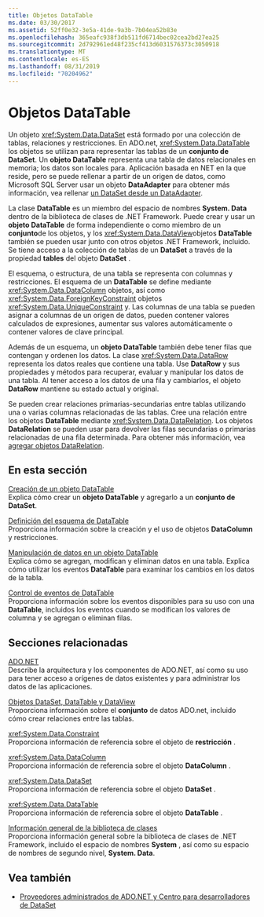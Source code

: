 ```yaml
---
title: Objetos DataTable
ms.date: 03/30/2017
ms.assetid: 52ff0e32-3e5a-41de-9a3b-7b04ea52b83e
ms.openlocfilehash: 365eafc938f3db511fd6714bec02cea2bd27ea25
ms.sourcegitcommit: 2d792961ed48f235cf413d6031576373c3050918
ms.translationtype: MT
ms.contentlocale: es-ES
ms.lasthandoff: 08/31/2019
ms.locfileid: "70204962"
---
```

# <a name="datatables"></a>Objetos DataTable
Un objeto <xref:System.Data.DataSet> está formado por una colección de tablas, relaciones y restricciones. En ADO.net, <xref:System.Data.DataTable> los objetos se utilizan para representar las tablas de un **conjunto de DataSet**. Un **objeto DataTable** representa una tabla de datos relacionales en memoria; los datos son locales para. Aplicación basada en NET en la que reside, pero se puede rellenar a partir de un origen de datos, como Microsoft SQL Server usar un objeto **DataAdapter** para obtener más información, vea rellenar [un DataSet desde un DataAdapter](../populating-a-dataset-from-a-dataadapter.md).  
  
 La clase **DataTable** es un miembro del espacio de nombres **System. Data** dentro de la biblioteca de clases de .NET Framework. Puede crear y usar un **objeto DataTable** de forma independiente o como miembro de un **conjunto**de los objetos, y los <xref:System.Data.DataView>objetos **DataTable** también se pueden usar junto con otros objetos .NET Framework, incluido. Se tiene acceso a la colección de tablas de un **DataSet** a través de la propiedad **tables** del objeto **DataSet** .  
  
 El esquema, o estructura, de una tabla se representa con columnas y restricciones. El esquema de un **DataTable** se define mediante <xref:System.Data.DataColumn> objetos, así como <xref:System.Data.ForeignKeyConstraint> objetos <xref:System.Data.UniqueConstraint> y. Las columnas de una tabla se pueden asignar a columnas de un origen de datos, pueden contener valores calculados de expresiones, aumentar sus valores automáticamente o contener valores de clave principal.  
  
 Además de un esquema, un **objeto DataTable** también debe tener filas que contengan y ordenen los datos. La clase <xref:System.Data.DataRow> representa los datos reales que contiene una tabla. Use **DataRow** y sus propiedades y métodos para recuperar, evaluar y manipular los datos de una tabla. Al tener acceso a los datos de una fila y cambiarlos, el objeto **DataRow** mantiene su estado actual y original.  
  
 Se pueden crear relaciones primarias-secundarias entre tablas utilizando una o varias columnas relacionadas de las tablas. Cree una relación entre los objetos **DataTable** mediante <xref:System.Data.DataRelation>. Los objetos **DataRelation** se pueden usar para devolver las filas secundarias o primarias relacionadas de una fila determinada. Para obtener más información, vea [agregar objetos DataRelation](adding-datarelations.md).  
  
## <a name="in-this-section"></a>En esta sección  
 [Creación de un objeto DataTable](creating-a-datatable.md)  
 Explica cómo crear un **objeto DataTable** y agregarlo a un **conjunto de DataSet**.  
  
 [Definición del esquema de DataTable](datatable-schema-definition.md)  
 Proporciona información sobre la creación y el uso de objetos **DataColumn** y restricciones.  
  
 [Manipulación de datos en un objeto DataTable](manipulating-data-in-a-datatable.md)  
 Explica cómo se agregan, modifican y eliminan datos en una tabla. Explica cómo utilizar los eventos **DataTable** para examinar los cambios en los datos de la tabla.  
  
 [Control de eventos de DataTable](handling-datatable-events.md)  
 Proporciona información sobre los eventos disponibles para su uso con una **DataTable**, incluidos los eventos cuando se modifican los valores de columna y se agregan o eliminan filas.  
  
## <a name="related-sections"></a>Secciones relacionadas  
 [ADO.NET](../index.md)  
 Describe la arquitectura y los componentes de ADO.NET, así como su uso para tener acceso a orígenes de datos existentes y para administrar los datos de las aplicaciones.  
  
 [Objetos DataSet, DataTable y DataView](index.md)  
 Proporciona información sobre el **conjunto** de datos ADO.net, incluido cómo crear relaciones entre las tablas.  
  
 <xref:System.Data.Constraint>  
 Proporciona información de referencia sobre el objeto de **restricción** .  
  
 <xref:System.Data.DataColumn>  
 Proporciona información de referencia sobre el objeto **DataColumn** .  
  
 <xref:System.Data.DataSet>  
 Proporciona información de referencia sobre el objeto **DataSet** .  
  
 <xref:System.Data.DataTable>  
 Proporciona información de referencia sobre el objeto **DataTable** .  
  
 [Información general de la biblioteca de clases](../../../../standard/class-library-overview.md)  
 Proporciona información general sobre la biblioteca de clases de .NET Framework, incluido el espacio de nombres **System** , así como su espacio de nombres de segundo nivel, **System. Data**.  
  
## <a name="see-also"></a>Vea también

- [Proveedores administrados de ADO.NET y Centro para desarrolladores de DataSet](https://go.microsoft.com/fwlink/?LinkId=217917)
